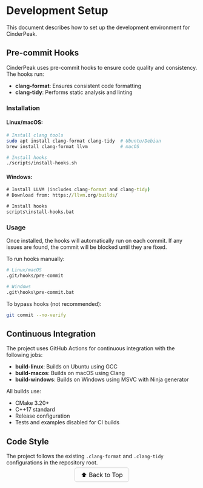 ﻿# Development Setup

This document describes how to set up the development environment for CinderPeak.

## Pre-commit Hooks

CinderPeak uses pre-commit hooks to ensure code quality and consistency. The hooks run:

- **clang-format**: Ensures consistent code formatting
- **clang-tidy**: Performs static analysis and linting

### Installation

#### Linux/macOS:
```bash
# Install clang tools
sudo apt install clang-format clang-tidy  # Ubuntu/Debian
brew install clang-format llvm            # macOS

# Install hooks
./scripts/install-hooks.sh
```

#### Windows:
```cmd
# Install LLVM (includes clang-format and clang-tidy)
# Download from: https://llvm.org/builds/

# Install hooks
scripts\install-hooks.bat
```

### Usage

Once installed, the hooks will automatically run on each commit. If any issues are found, the commit will be blocked until they are fixed.

To run hooks manually:
```bash
# Linux/macOS
.git/hooks/pre-commit

# Windows
.git\hooks\pre-commit.bat
```

To bypass hooks (not recommended):
```bash
git commit --no-verify
```

## Continuous Integration

The project uses GitHub Actions for continuous integration with the following jobs:

- **build-linux**: Builds on Ubuntu using GCC
- **build-macos**: Builds on macOS using Clang
- **build-windows**: Builds on Windows using MSVC with Ninja generator

All builds use:
- CMake 3.20+
- C++17 standard
- Release configuration
- Tests and examples disabled for CI builds

## Code Style

The project follows the existing `.clang-format` and `.clang-tidy` configurations in the repository root.




<p align="center">
  <a href="#top" style="font-size: 16px; padding: 8px 16px; border: 1px solid #ccc; border-radius: 6px; text-decoration: none;">
    ⬆️ Back to Top
  </a>
</p>
